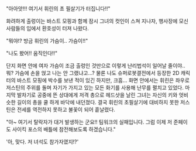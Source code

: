 "아아앗!!! 여기서 휘린의 초 필살기가 터집니다!!" 

화려하게 출렁이는 바스트 모핑과 함께 잠시 그녀의 컷인이 스쳐 지나자, 행사장에 모신 사람들의 입에서 환호성이 터져 나왔다.

"뭐야!? 방금 휘린의 가슴이.. 가슴이!!" 

"나도 봤어!! 움직인다!!" 

단지 화면 안에 여자 가슴이 조금 출렁인 것만으로 이렇게 난리법석이 일어날 줄이야..
뭐? 가슴에 손을 얹고 나는 안 그랬냐고...?
물론 나도 슈퍼로봇결전에서 등장한 2D 캐릭터의 바스트 모핑에 박수를 보낸 적이 있긴 하지만, 크흠...
화면 안에서는 휘린은 좌우로 저스틴의 주위를 돌며 자기가 가지고 있는 모든 화기를 사용해 난무를 펼치고 있었다. 마지막 발차기로 공중에 뜬 상대에게 저격 총으로 헤드샷을 날린 그녀는 자신의 키와 엇비슷한 길이의 총을 쿨 하게 바닥에 내던졌다.
결국 휘린의 초필살기에 대비하지 못한 저스틴은 전세를 역전하지 못하고 불꽃이 되어 흩날렸다.

"아~ 여기서 탈락자가 대거 발생하는 군요!! 팀워크의 실패입니다. 그럼 이제 저 준페이도 사이킥 포스의 배틀에 참전해보도록 하겠습니다." 

'아, 맞다. 저 녀석도 참가자였지!?' 